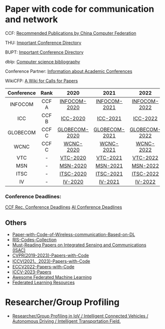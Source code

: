 # Paper with code for communication and network

CCF: [Recommended Publications by China Computer Federation](https://www.ccf.org.cn/Academic_Evaluation/By_category/)

THU: [Important Conference Directory](https://www.sist.tsinghua.edu.cn/__local/0/E3/67/303DEC8D1B54395036E70EECAF6_AD515DFB_5643C0.pdf?e=.pdf)

BUPT: [Important Conference Directory](https://sice.bupt.edu.cn/kxyj/zyhylb.htm)

dblp: [Computer science bibliography](https://dblp.org/)

Conference Partner: [Information about Academic Conferences](https://www.myhuiban.com/)

WikiCFP: [A Wiki for Calls for Papers](http://www.wikicfp.com/cfp/)


| Conference | Rank | 2020 | 2021 | 2022 | 2023 | 2024 | ... | 
| :---: | :---: | :---: | :---: | :---: | :---: | :---: | :---: |
| INFOCOM | CCF A | [INFOCOM-2020](./Conference_paper/INFOCOM_Paper_with_code/INFOCOM2020_Paper_with_code.md) | [INFOCOM-2021](./Conference_paper/INFOCOM_Paper_with_code/INFOCOM2021_Paper_with_code.md) | [INFOCOM-2022](./Conference_paper/INFOCOM_Paper_with_code/INFOCOM2022_Paper_with_code.md) | [INFOCOM-2023](./Conference_paper/INFOCOM_Paper_with_code/INFOCOM2023_Paper_with_code.md) | [INFOCOM-2024](./Conference_paper/INFOCOM_Paper_with_code/INFOCOM2024_Paper_with_code.md) | ... | 
| ICC | CCF B | [ICC-2020](./Conference_paper/ICC_Paper_with_code/ICC2020_Paper_with_code.md) | [ICC-2021](./Conference_paper/ICC_Paper_with_code/ICC2021_Paper_with_code.md) | [ICC-2022](./Conference_paper/ICC_Paper_with_code/ICC2022_Paper_with_code.md) | [ICC-2023](./Conference_paper/ICC_Paper_with_code/ICC2023_Paper_with_code.md) | [ICC-2024](./Conference_paper/ICC_Paper_with_code/ICC2024_Paper_with_code.md) | ... | 
| GLOBECOM | CCF C | [GLOBECOM-2020](./Conference_paper/GLOBECOM_Paper_with_code/GLOBECOM2020_Paper_with_code.md) | [GLOBECOM-2021](./Conference_paper/GLOBECOM_Paper_with_code/GLOBECOM2021_Paper_with_code.md) | [GLOBECOM-2022](./Conference_paper/GLOBECOM_Paper_with_code/GLOBECOM2022_Paper_with_code.md)| [GLOBECOM-2023](./Conference_paper/GLOBECOM_Paper_with_code/GLOBECOM2023_Paper_with_code.md) | GLOBECOM-2024 | ... |
| WCNC | CCF C | [WCNC-2020](./Conference_paper/WCNC_Paper_with_code/WCNC2020_Paper_with_code.md) | [WCNC-2021](./Conference_paper/WCNC_Paper_with_code/WCNC2021_Paper_with_code.md) | [WCNC-2022](./Conference_paper/WCNC_Paper_with_code/WCNC2022_Paper_with_code.md) | [WCNC-2023](./Conference_paper/WCNC_Paper_with_code/WCNC2023_Paper_with_code.md) | [WCNC-2024](./Conference_paper/WCNC_Paper_with_code/WCNC2024_Paper_with_code.md) | ... | 
| VTC | - | [VTC-2020](./Conference_paper/VTC_Paper_with_code/VTC2020_Paper_with_code.md) | [VTC-2021](./Conference_paper/VTC_Paper_with_code/VTC2021_Paper_with_code.md) | [VTC-2022](./Conference_paper/VTC_Paper_with_code/VTC2022_Paper_with_code.md) | [VTC-2023](./Conference_paper/VTC_Paper_with_code/VTC2023_Paper_with_code.md) | [VTC-2024](./Conference_paper/VTC_Paper_with_code/VTC2024_Paper_with_code.md) | ... | 
| MSN | - | [MSN-2020](./Conference_paper/MSN_Paper_with_code/MSN2020_Paper_with_code.md) | [MSN-2021](./Conference_paper/MSN_Paper_with_code/MSN2021_Paper_with_code.md) | [MSN-2022](./Conference_paper/MSN_Paper_with_code/MSN2022_Paper_with_code.md) | MSN-2023 | MSN-2024 | ... | 
| ITSC | - | [ITSC-2020](./Conference_paper/ITSC_Paper_with_code/ITSC2020_Paper_with_code.md) | [ITSC-2021](./Conference_paper/ITSC_Paper_with_code/ITSC2021_Paper_with_code.md) | [ITSC-2022](./Conference_paper/ITSC_Paper_with_code/ITSC2022_Paper_with_code.md) | [ITSC-2023](./Conference_paper/ITSC_Paper_with_code/ITSC2023_Paper_with_code.md) | ITSC-2024 | ... | 
| IV| - | [IV-2020](./Conference_paper/IV_Paper_with_code/IV2020_Paper_with_code.md) | [IV-2021](./Conference_paper/IV_Paper_with_code/IV2021_Paper_with_code.md) | [IV-2022](./Conference_paper/IV_Paper_with_code/IV2022_Paper_with_code.md) | [IV-2023](./Conference_paper/IV_Paper_with_code/IV2023_Paper_with_code.md) | [IV-2024](./Conference_paper/IV_Paper_with_code/IV2024_Paper_with_code.md) | ... | 

 ### Conference Deadlines: 
 [CCF Rec. Conference Deadlines](https://ccfddl.github.io/)
 [AI Conference Deadlines](https://aideadlin.es/?sub=ML,NLP,DM,KR,CV,CG,RO,SP,AP,HCI)
## Others
- [Paper-with-Code-of-Wireless-communication-Based-on-DL](https://github.com/ML4Comm-Netw/Paper-with-Code-of-Wireless-communication-Based-on-DL)
- [RIS-Codes-Collection](https://github.com/ken0225/RIS-Codes-Collection)
- [Must-Reading Papers on Integrated Sensing and Communications (ISAC)](https://github.com/yuanhao-cui/Must-Reading-on-ISAC)
- [CVPR(2019-2023)-Papers-with-Code](https://github.com/amusi/CVPR2023-Papers-with-Code)
- [ICCV(2021、2023)-Papers-with-Code](https://github.com/amusi/ICCV2023-Papers-with-Code)
- [ECCV2022-Papers-with-Code](https://github.com/amusi/ECCV2022-Papers-with-Code)
- [ICCV-2023-Papers](https://github.com/DmitryRyumin/ICCV-2023-Papers)
- [Awesome Federated Machine Learning](https://github.com/innovation-cat/Awesome-Federated-Machine-Learning)
- [Federated Learning Resources](https://youngfish42.github.io/Awesome-FL/)

# Researcher/Group Profiling
- [Researcher/Group Profiling in IoV / Intelligent Connected Vehicles /    Autonomous Driving / Intelligent Transportation Field.](./researcher_group_profiles.md)